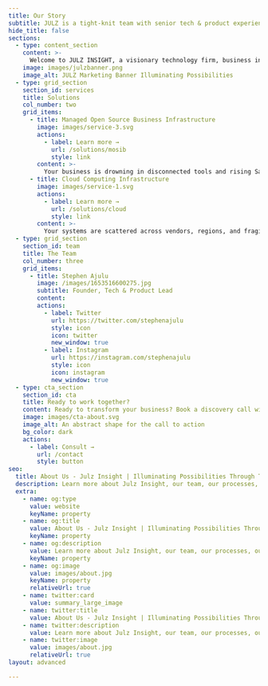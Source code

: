 ```yaml
---
title: Our Story
subtitle: JULZ is a tight-knit team with senior tech & product experience
hide_title: false
sections:
  - type: content_section
    content: >-
      Welcome to JULZ INSIGHT, a visionary technology firm, business infrastructure provider and R&D venture foundry based in Nairobi, Kenya. Founded in 2020 by Founder and CEO Stephen Ajulu. We design, deploy, and manage modular open-source systems that unify your operations. From ERP and CRM to automation, dashboards, and governance. Beyond infrastructure, we forge impactful tech products, brands, solutions and startups, built with strategic clarity and delivered with founder-grade precision. Our team of experts brings decades of technical experience and a passion for technology and open-source, ensuring we deliver solutions that are both innovative and practical. So whether you're streamlining operations or interested in the launch of our next venture, Julz Insight equips you with the systems, tools, expertise and execution to scale without friction.<br> <br><span style="font-weight: 700">Our Slogan</span> - Where Vision Meets Infrastructure<br> <br><span style="font-weight: 700">Our Mission</span> - To build and manage modular, open-source infrastructure that empower founders and enterprises to scale with clarity, speed, and resilience.<br> <br><span style="font-weight: 700">Problem Statement</span> - Founders and enterprises are drowning in tool sprawl, SaaS bloat, and operational fragmentation, wasting time, money, and strategic focus. They need infrastructure that scales with them, not against them. They need systems, products, and brands that are modular, automation-ready, and built to last.<br> <br><span style="font-weight: 700">Our Vision</span> - To become Africa's leading tech firm, infrastructure provider and R&D venture foundry, where visionary ideas are forged into scalable solutions, systems, brands and ventures that drive sustainable growth across industries.<br><br>Come, let's build something great today! **[Book A Consultation](/contact/)**
    image: images/julzbanner.png
    image_alt: JULZ Marketing Banner Illuminating Possibilities
  - type: grid_section
    section_id: services
    title: Solutions
    col_number: two
    grid_items:
      - title: Managed Open Source Business Infrastructure
        image: images/service-3.svg
        actions:
          - label: Learn more →
            url: /solutions/mosib
            style: link
        content: >-
          Your business is drowning in disconnected tools and rising SaaS costs. Every workflow is a workaround, every report a reconciliation. You’re not inefficient, your infrastructure is. We fix that. Julz Insight delivers a unified, modular open-source stack—ERP, CRM, documents, automation, dashboards—all designed, deployed, and managed for scale. You get clarity, control, and speed. We handle the complexity. Let’s build the backbone your business deserves.
      - title: Cloud Computing Infrastructure
        image: images/service-1.svg
        actions:
          - label: Learn more →
            url: /solutions/cloud
            style: link
        content: >-
          Your systems are scattered across vendors, regions, and fragile hosting setups. Every outage is a scramble, every deployment a gamble. You’re not unstable, your cloud strategy is. We fix that. Julz Insight delivers sovereign, automation-ready cloud environments—On-Prem, Hybrid, or Multi-region—built for uptime, control, and scale. You get resilience, observability, and speed. We handle the orchestration. Let’s deploy the infrastructure you deserve.
  - type: grid_section
    section_id: team
    title: The Team
    col_number: three
    grid_items:
      - title: Stephen Ajulu
        image: /images/1653516600275.jpg
        subtitle: Founder, Tech & Product Lead
        content:
        actions:
          - label: Twitter
            url: https://twitter.com/stephenajulu
            style: icon
            icon: twitter
            new_window: true
          - label: Instagram
            url: https://instagram.com/stephenajulu
            style: icon
            icon: instagram
            new_window: true
  - type: cta_section
    section_id: cta
    title: Ready to work together?
    content: Ready to transform your business? Book a discovery call with us today and explore how JULZ INSIGHT can help you achieve your strategic goals.
    image: images/cta-about.svg
    image_alt: An abstract shape for the call to action
    bg_color: dark
    actions:
      - label: Consult →
        url: /contact
        style: button
seo:
  title: About Us - Julz Insight | Illuminating Possibilities Through Tech and Innovation
  description: Learn more about Julz Insight, our team, our processes, our solutions, our work, and more. We are a tech solutions firm & lab based in Nairobi, Kenya, with over a decade of experience in Software, Web, AI, Cloud, Design & Digital Transformation Expertise. We build impactful tech products and solutions that solve complex challenges. Pioneering innovation. Illuminating possibilities.
  extra:
    - name: og:type
      value: website
      keyName: property
    - name: og:title
      value: About Us - Julz Insight | Illuminating Possibilities Through Tech and Innovation
      keyName: property
    - name: og:description
      value: Learn more about Julz Insight, our team, our processes, our solutions, our work, and more. We are a tech solutions firm & lab based in Nairobi, Kenya, with over a decade of experience with Software, Web, AI, Cloud, Design & Digital Transformation Expertise. We build impactful tech products and solutions that solve complex challenges. Pioneering innovation. Illuminating possibilities.
      keyName: property
    - name: og:image
      value: images/about.jpg
      keyName: property
      relativeUrl: true
    - name: twitter:card
      value: summary_large_image
    - name: twitter:title
      value: About Us - Julz Insight | Illuminating Possibilities Through Tech and Innovation
    - name: twitter:description
      value: Learn more about Julz Insight, our team, our processes, our solutions, our work, and more. We are a tech solutions firm & lab based in Nairobi, Kenya, with over a decade of experience with Software, Web, AI, Cloud, Design & Digital Transformation Expertise. We build impactful tech products and solutions that solve complex challenges. Pioneering innovation. Illuminating possibilities.
    - name: twitter:image
      value: images/about.jpg
      relativeUrl: true
layout: advanced

---
```


